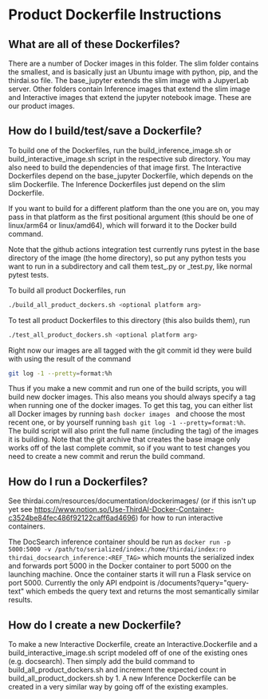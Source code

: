 # Product Dockerfile Instructions

<!-- TODO (Josh): We should probably eventually migrate to Docker compose -->

## What are all of these Dockerfiles?

There are a number of Docker images in this folder. The slim folder contains
the smallest, and is basically just an Ubuntu image with python, pip, and the 
thirdai.so file. The base_jupyter extends the slim image with a JupyerLab 
server. Other folders contain Inference images that extend the slim image and
Interactive images that extend the jupyter notebook image. 
These are our product images.

## How do I build/test/save a Dockerfile?

To build one of the Dockerfiles, run the build_inference_image.sh or
build_interactive_image.sh script in the respective sub directory. You may also 
need to build the dependencies of that image first. The Interactive Dockerfiles 
depend on the base_jupyter Dockerfile, which depends on the slim Dockerfile. The
Inference Dockerfiles just depend on the slim Dockerfile. 

If you want to build for a different platform than the one you 
are on, you may pass in that platform as the first positional argument (this
should be one of linux/arm64 or linux/amd64), which will forward it to the 
Docker build command. 

Note that the github actions integration test currently runs pytest in the base 
directory of the image (the home directory), so put any python tests you want to
run in a subdirectory and call them test_<test name>.py or <test name>_test.py, 
like normal pytest tests.

To build all product Dockerfiles, run
```bash
./build_all_product_dockers.sh <optional platform arg>
```
To test all product Dockerfiles to this directory (this also builds them), run
 ```bash
./test_all_product_dockers.sh <optional platform arg>
```

Right now our images are all tagged with the git commit id they were build with
using the result of the command
 ```bash
git log -1 --pretty=format:%h
```
Thus if you make a new commit and run one of the build scripts, you will build
new docker images. This also means you should always specify a tag when running
one of the docker images. To get this tag, you can either list all Docker images
by running  ```bash docker images ``` and choose the most recent one, or by
yourself running  ```bash git log -1 --pretty=format:%h```. The build script
will also print the full name (including the tag) of the images it is building. 
Note that the git archive that creates the base image only works off of the last 
complete commit, so if you want to test changes you need to create a new commit 
and rerun the build command.

## How do I run a Dockerfiles?

See thirdai.com/resources/documentation/dockerimages/ (or if this isn't up
yet see https://www.notion.so/Use-ThirdAI-Docker-Container-c3524be84fec486f92122caff6ad4696)
for how to run interactive containers. 

The DocSearch inference container should be run as
``` docker run -p 5000:5000 -v /path/to/serialized/index:/home/thirdai/index:ro thirdai_docsearch_inference:<REF_TAG> ```
which mounts the serialized index and forwards port 5000 in the Docker container
to port 5000 on the launching machine. Once the container starts it will run
a Flask service on port 5000. Currently the only API endpoint is
/documents?query="query-text"
which embeds the query text and returns the most semantically similar results.


## How do I create a new Dockerfile?

To make a new Interactive Dockerfile, create an Interactive.Dockerfile and a
build_interactive_image.sh script modeled off of one of the existing ones
(e.g. docsearch). Then simply add the build command to build_all_product_dockers.sh
and increment the expected count in build_all_product_dockers.sh by 1. A new
Inference Dockerfile can be created in a very similar way by going off of the
existing examples.